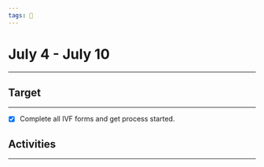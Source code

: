```yaml
---
tags: 📆
---
```


# July 4 - July 10
---


## Target
---

- [x] Complete all IVF forms and get process started.


## Activities
---

